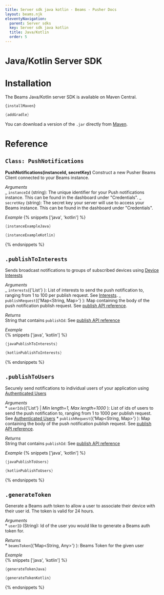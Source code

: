 ```yaml
---
title: Server sdk java kotlin - Beams - Pusher Docs
layout: beams.njk
eleventyNavigation:
  parent: Server sdks
  key: Server sdk java kotlin
  title: Java/Kotlin
  order: 5
---
```


# Java/Kotlin Server SDK

# Installation

The Beams Java/Kotlin server SDK is available on Maven Central.

```xml
{installMaven}
```

```groovy
{addGradle}
```

You can download a version of the `.jar` directly from [Maven](http://repo1.maven.org/maven2/com/pusher/push-notifications-server-java/).

# Reference

## `Class: PushNotifications`

**PushNotifications(instanceId, secretKey)**
Construct a new Pusher Beams Client connected to your Beams instance.

_Arguments_ <br /> _ `instanceId` (string): The unique identifier for your Push notifications instance. This can be found in the dashboard under "Credentials". _ `secretKey` (string): The secret key your server will use to access your Beams instance. This can be found in the dashboard under "Credentials".

_Example_
{% snippets ['java', 'kotlin'] %}

```java
{instanceExampleJava}
```

```kotlin
{instanceExampleKotlin}
```

{% endsnippets %}

## `.publishToInterests`

Sends broadcast notifications to groups of subscribed devices using [Device Interests](/docs/beams/concepts/device-interests)

_Arguments_ <br /> _ `interests`({'List<String>'} ): List of interests to send the push notification to, ranging from 1 to 100 per publish request. See [Interests](/docs/beams/concepts/interests). _ `publishRequest`({'Map<String, Map>'} ): Map containing the body of the push notification publish request. See [publish API reference](/docs/beams/reference/publish-api#request-body).

_Returns_ <br /> String that contains `publishId`: See [publish API reference](/docs/beams/reference/publish-api#success-response-body)

_Example_ <br />
{% snippets ['java', 'kotlin'] %}

```java
{javaPublishToInterests}
```

```kotlin
{kotlinPublishToInterests}
```

{% endsnippets %}

## `.publishToUsers`

Securely send notifications to individual users of your application using [Authenticated Users](/docs/beams/concepts/authenticated-users)

_Arguments_ <br /> * `userIds`({'List<String>'} | *Min length=1, Max length=1000* ): List of ids of users to send the push notification to, ranging from 1 to 1000 per publish request. See [Authenticated Users](/docs/beams/concepts/authenticated-users) * `publishRequest`({'Map<String, Map>'} ): Map containing the body of the push notification publish request. See [publish API reference](/docs/beams/reference/publish-api#request-body).

_Returns_ <br /> String that contains `publishId`: See [publish API reference](/docs/beams/reference/publish-api#success-response-body)

_Example_
{% snippets ['java', 'kotlin'] %}

```java
{javaPublishToUsers}
```

```kotlin
{kotlinPublishToUsers}
```

{% endsnippets %}

## `.generateToken`

Generate a Beams auth token to allow a user to associate their device with their user id. The token is valid for 24 hours.

_Arguments_ <br /> \* `userID` (String): Id of the user you would like to generate a Beams auth token for.

_Returns_ <br /> \* `beamsToken`({'Map<String, Any>'} ): Beams Token for the given user

_Example_ <br />
{% snippets ['java', 'kotlin'] %}

```java
{generateTokenJava}
```

```kotlin
{generateTokenKotlin}
```

{% endsnippets %}
